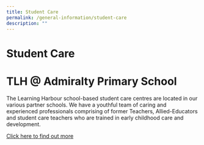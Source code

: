 ```yaml
---
title: Student Care
permalink: /general-information/student-care
description: ""
---
```

# Student Care

# TLH @ Admiralty Primary School

The Learning Harbour school-based student care centres are located in our various partner schools. We have a youthful team of caring and experienced professionals comprising of former Teachers, Allied-Educators and student care teachers who are trained in early childhood care and development.

[Click here to find out more](https://scc.learningharbour.org/tlh-Admiralty-primary-school/)